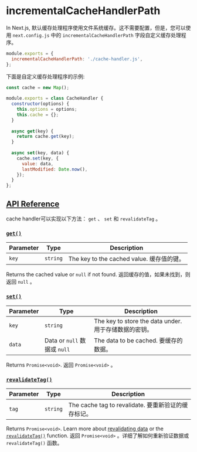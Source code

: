 # incrementalCacheHandlerPath

In Next.js, 默认缓存处理程序使用文件系统缓存。这不需要配置，但是，您可以使用 `next.config.js` 中的 `incrementalCacheHandlerPath` 字段自定义缓存处理程序。

```js
module.exports = {
  incrementalCacheHandlerPath: './cache-handler.js',
};
```

下面是自定义缓存处理程序的示例:

```js
const cache = new Map();
 
module.exports = class CacheHandler {
  constructor(options) {
    this.options = options;
    this.cache = {};
  }
 
  async get(key) {
    return cache.get(key);
  }
 
  async set(key, data) {
    cache.set(key, {
      value: data,
      lastModified: Date.now(),
    });
  }
};
```

## [API Reference](https://nextjs.org/docs/app/api-reference/next-config-js/incrementalCacheHandlerPath#api-reference)

cache handler可以实现以下方法： `get` 、 `set` 和 `revalidateTag` 。

### [`get()`](https://nextjs.org/docs/app/api-reference/next-config-js/incrementalCacheHandlerPath#get)

| Parameter | Type     | Description                               |
| --------- | -------- | ----------------------------------------- |
| `key`     | `string` | The key to the cached value. 缓存值的键。 |

Returns the cached value or `null` if not found.
返回缓存的值，如果未找到，则返回 `null` 。

### [`set()`](https://nextjs.org/docs/app/api-reference/next-config-js/incrementalCacheHandlerPath#set)

| Parameter | Type                         | Description                                           |
| --------- | ---------------------------- | ----------------------------------------------------- |
| `key`     | `string`                     | The key to store the data under. 用于存储数据的密钥。 |
| `data`    | Data or `null` 数据或 `null` | The data to be cached. 要缓存的数据。                 |

Returns `Promise<void>`. 返回 `Promise<void>` 。

### [`revalidateTag()`](https://nextjs.org/docs/app/api-reference/next-config-js/incrementalCacheHandlerPath#revalidatetag)

| Parameter | Type     | Description                                         |
| --------- | -------- | --------------------------------------------------- |
| `tag`     | `string` | The cache tag to revalidate. 要重新验证的缓存标记。 |

Returns `Promise<void>`. Learn more about [revalidating data](https://nextjs.org/docs/app/building-your-application/data-fetching/revalidating) or the [`revalidateTag()`](https://nextjs.org/docs/app/api-reference/functions/revalidateTag) function.
返回 `Promise<void>` 。详细了解如何重新验证数据或 `revalidateTag()` 函数。